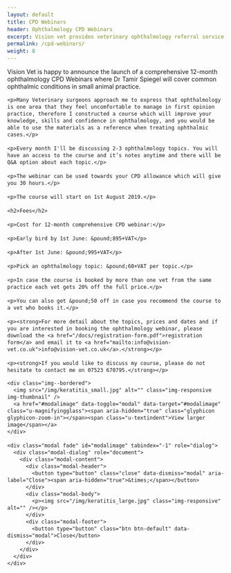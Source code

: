 ```yaml
---
layout: default
title: CPD Webinars
header: Ophthalmology CPD Webinars
excerpt: Vision vet provides veterinary ophthalmology referral service and EMERGENCY service in Edinburgh, Livingston, Glasgow and across Scotland. It is run by Dr Tamir Spiegel, a veterinary ophthalmologist consultant.
permalink: /cpd-webinars/
weight: 8
---
```


<div class="row row--nested">

  <div class="col-md-9">
    <p>Vision Vet is happy to announce the launch of a comprehensive 12-month ophthalmology CPD Webinars where Dr Tamir Spiegel will cover common ophthalmic conditions in small animal practice.</p>

    <p>Many Veterinary surgeons approach me to express that ophthalmology is one area that they feel uncomfortable to manage in first opinion practice, therefore I constructed a course which will improve your knowledge, skills and confidence in ophthalmology, and you would be able to use the materials as a reference when treating ophthalmic cases.</p>

    <p>Every month I'll be discussing 2-3 ophthalmology topics. You will have an access to the course and it’s notes anytime and there will be Q&A option about each topic.</p>

    <p>The webinar can be used towards your CPD allowance which will give you 30 hours.</p>

    <p>The course will start on 1st August 2019.</p>

    <h2>Fees</h2>

    <p>Cost for 12-month comprehensive CPD webinar:</p>

    <p>Early bird by 1st June: &pound;895+VAT</p>

    <p>After 1st June: &pound;995+VAT</p>

    <p>Pick an ophthalmology topic: &pound;60+VAT per topic.</p>

    <p>In case the course is booked by more than one vet from the same practice each vet gets 20% off the full price.</p>

    <p>You can also get &pound;50 off in case you recommend the course to a vet who books it.</p>

    <p><strong>For more detail about the topics, prices and dates and if you are interested in booking the ophthalmology webinar, please download the <a href="/docs/registration-form.pdf">registration form</a> and email it to <a href="mailto:info@vision-vet.co.uk">info@vision-vet.co.uk</a>.</strong></p>

    <p><strong>If you would like to discuss my course, please do not hesitate to contact me on 07523 670795.</strong></p>

  </div>

  <div class="col-md-3">

    <div class="img--bordered">
      <img src="/img/keratitis_small.jpg" alt="" class="img-responsive img-thumbnail" />
      <a href="#modalimage" data-toggle="modal" data-target="#modalimage" class="u-magnifyingglass"><span aria-hidden="true" class="glyphicon glyphicon-zoom-in"></span><span class="u-textindent">View larger image</span></a>
    </div>

    <div class="modal fade" id="modalimage" tabindex="-1" role="dialog">
  	  <div class="modal-dialog" role="document">
  	    <div class="modal-content">
  	      <div class="modal-header">
  	        <button type="button" class="close" data-dismiss="modal" aria-label="Close"><span aria-hidden="true">&times;</span></button>
  	      </div>
  	      <div class="modal-body">
  	        <p><img src="/img/keratitis_large.jpg" class="img-responsive" alt="" /></p>
          </div>
  	      <div class="modal-footer">
  	        <button type="button" class="btn btn-default" data-dismiss="modal">Close</button>
  	      </div>
  	    </div>
  	  </div>
  	</div>

  </div>

</div>
